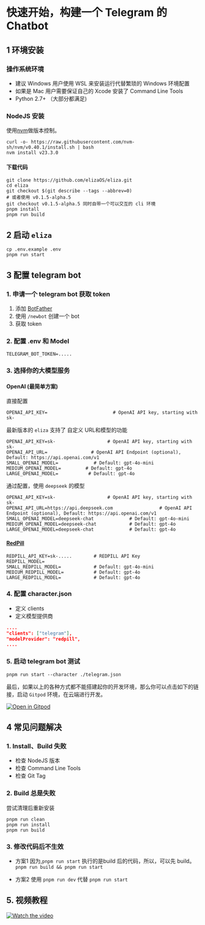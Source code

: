 # 快速开始，构建一个 Telegram 的 Chatbot

## 1 环境安装

### 操作系统环境

- 建议 Windows 用户使用 WSL 来安装运行代替繁琐的 Windows 环境配置
- 如果是 Mac 用户需要保证自己的 Xcode 安装了 Command Line Tools
- Python 2.7+ （大部分都满足)

### NodeJS 安装

使用[nvm](https://github.com/nvm-sh/nvm/blob/master/README.md#install--update-script)做版本控制。

```shell
curl -o- https://raw.githubusercontent.com/nvm-sh/nvm/v0.40.1/install.sh | bash
nvm install v23.3.0
```

#### 下载代码

```shell
git clone https://github.com/elizaOS/eliza.git
cd eliza
git checkout $(git describe --tags --abbrev=0) 
# 或者使用 v0.1.5-alpha.5
git checkout v0.1.5-alpha.5 同时自带一个可以交互的 cli 环境
pnpm install 
pnpm run build 
```

## 2 启动 `eliza`

```shell
cp .env.example .env
pnpm run start
```

## 3 配置 telegram bot

### 1. 申请一个 telegram bot 获取 token

1. 添加 [BotFather](https://t.me/botfather)
2. 使用 `/newbot` 创建一个 bot
3. 获取 token

### 2. 配置 .env 和 Model

```shell
TELEGRAM_BOT_TOKEN=.....
```

### 3. 选择你的大模型服务

#### OpenAI (最简单方案)

直接配置

```shell
OPENAI_API_KEY=                        # OpenAI API key, starting with sk-
```

最新版本的 `eliza` 支持了 自定义 URL和模型的功能

```shell
OPENAI_API_KEY=sk-                   # OpenAI API key, starting with sk-
OPENAI_API_URL=                # OpenAI API Endpoint (optional), Default: https://api.openai.com/v1
SMALL_OPENAI_MODEL=             # Default: gpt-4o-mini
MEDIUM_OPENAI_MODEL=         # Default: gpt-4o
LARGE_OPENAI_MODEL=           # Default: gpt-4o
```

通过配置，使用 `deepseek` 的模型

```shell
OPENAI_API_KEY=sk-                   # OpenAI API key, starting with sk-
OPENAI_API_URL=https://api.deepseek.com                 # OpenAI API Endpoint (optional), Default: https://api.openai.com/v1
SMALL_OPENAI_MODEL=deepseek-chat             # Default: gpt-4o-mini
MEDIUM_OPENAI_MODEL=deepseek-chat            # Default: gpt-4o
LARGE_OPENAI_MODEL=deepseek-chat             # Default: gpt-4o
```

#### [RedPill](https://redpill.ai/)

```shell
REDPILL_API_KEY=sk-.....        # REDPILL API Key
REDPILL_MODEL=
SMALL_REDPILL_MODEL=            # Default: gpt-4o-mini
MEDIUM_REDPILL_MODEL=           # Default: gpt-4o
LARGE_REDPILL_MODEL=            # Default: gpt-4o
```

### 4. 配置 character.json

- 定义 clients
- 定义模型提供商

```json
....
"clients": ["telegram"],
"modelProvider": "redpill",
....
```

### 5. 启动 telegram bot 测试

```shell
pnpm run start --character ./telegram.json
```

最后，如果以上的各种方式都不能搭建起你的开发环境，那么你可以点击如下的链接，启动 `Gitpod` 环境，在云端进行开发。

[![Open in Gitpod](https://gitpod.io/button/open-in-gitpod.svg)](https://gitpod.io/#https://github.com/elizaos/eliza/tree/main)

## 4 常见问题解决

### 1. **Install、Build 失败**

   - 检查 NodeJS 版本
   - 检查 Command Line Tools
   - 检查 Git Tag

### 2. **Build 总是失败**

   尝试清理后重新安装

```shell
pnpm run clean 
pnpm run install 
pnpm run build 
```

### 3. **修改代码后不生效**

   - 方案1
    因为,`pnpm run start` 执行的是build 后的代码，所以，可以先 build。
    `pnpm run build && pnpm run start`
    
   - 方案2
    使用 `pnpm run dev` 代替 `pnpm run start`

## 5. 视频教程

[![Watch the video](https://img.youtube.com/vi/YRJFj6ku63E/0.jpg)](https://www.youtube.com/watch?v=YRJFj6ku63E&list=PLDbawyynbWCro_7nakrikFc7o-FdmXvMM)
